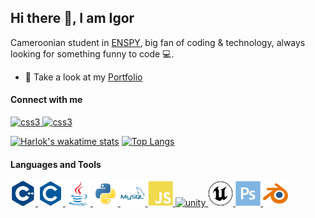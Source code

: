 <!--
**IgorGreenIGM/IgorGreenIGM** is a ✨ _special_ ✨ repository because its `README.md` (this file) appears on your GitHub profile.

Here are some ideas to get you started:

- 🔭 I’m currently working on ...
- 🌱 I’m currently learning ...
- 👯 I’m looking to collaborate on ...
- 🤔 I’m looking for help with ...
- 💬 Ask me about ...
- 📫 How to reach me: ...
- 😄 Pronouns: ...
- ⚡ Fun fact: ...
-->

<h2 align="left">Hi there 👋, I am Igor</h2>

<p align="left">Cameroonian student in <a href="https://polytechnique.cm/">ENSPY</a>, big fan of coding & technology, always looking for something funny to code 💻. </p>



- :book: Take a look at my <a href="https://github.com/IgorGreenIGM?tab=repositories">Portfolio</a>

<h4 align="left">Connect with me</h4>

<!-- Stakcoverflow  -->
<a href="https://stackoverflow.com/users/19371480/igor-mogou" target="_blank">  
<img src="https://upload.wikimedia.org/wikipedia/commons/thumb/e/ef/Stack_Overflow_icon.svg/768px-Stack_Overflow_icon.svg.png" alt="css3" width="40" height="40"/> 
</a> 

<!-- Gmail -->
<a href="mailto:igormogou86@gmail.com" target="_blank">  
<img src="https://upload.wikimedia.org/wikipedia/commons/0/0a/Gmail_logo.png?20201023123349" alt="css3"/> 
</a> 

[![Harlok's wakatime stats](https://github-readme-stats.vercel.app/api/wakatime?username=IgorGreenIGM)](_)
[![Top Langs](https://github-readme-stats.vercel.app/api/top-langs/?username=IgorGreenIGM&layout=compact&theme=default&count_private=true)](_)

<h4 align="left">Languages and Tools</h4>

<!-- C++ -->
<a href="https://isocpp.org/" target="_blank"> 
<img src="https://github.com/devicons/devicon/blob/master/icons/cplusplus/cplusplus-plain.svg" alt="C++" width="40" height="40"/> 
</a> 

<!-- C -->
<a href="https://www.cprogramming.com/" target="_blank"> 
<img src="https://github.com/devicons/devicon/blob/master/icons/c/c-plain.svg" alt="C" width="40" height="40"/> 
</a> 

<!-- Java -->
<a href="https://www.java.com/en/" target="_blank"> 
<img src="https://raw.githubusercontent.com/devicons/devicon/master/icons/java/java-original.svg" alt="Java" width="40" height="40"/> 
</a> 

<!-- Python -->
<a href="https://www.python.org/" target="_blank"> 
<img src="https://raw.githubusercontent.com/devicons/devicon/master/icons/python/python-original.svg" alt="Python" width="40" height="40"/> 
</a> 

<!-- mySQL -->
<a href="https://www.mysql.com/" target="_blank"> 
<img src="https://raw.githubusercontent.com/devicons/devicon/master/icons/mysql/mysql-plain-wordmark.svg" alt="mySQL" width="40" height="40"/> 
</a> 

<!-- JS -->
<a href="https://www.w3schools.com/js/DEFAULT.asp" target="_blank"> 
<img src="https://raw.githubusercontent.com/devicons/devicon/master/icons/javascript/javascript-plain.svg" alt="JS" width="40" height="40"/> 
</a> 

<!-- Unity -->
<a href="https://unity.com/" target="_blank"> 
<img src="https://cdn.freebiesupply.com/logos/large/2x/unity-69-logo-black-and-white.png" alt="unity" width="40" height="40"/> 
</a> 

<!-- Unreal Engine -->
<a href="https://https://www.unrealengine.com/" target="_blank"> 
<img src="https://github.com/devicons/devicon/blob/master/icons/unrealengine/unrealengine-original.svg" alt="unreal Engine" width="40" height="40"/> 
</a> 

<!-- Photoshop -->
<a href="https://www.adobe.com/products/photoshop.html" target="_blank"> 
<img src="https://github.com/devicons/devicon/blob/master/icons/photoshop/photoshop-plain.svg" alt="Photoshop" width="40" height="40"/> 
</a> 

<!-- blender -->
<a href="https://www.blender.org/" target="_blank"> 
<img src="https://github.com/devicons/devicon/blob/master/icons/blender/blender-original.svg" alt="Blender" width="40" height="40"/> 
</a> 
